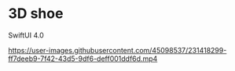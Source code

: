 # 3D shoe

SwiftUI 4.0



https://user-images.githubusercontent.com/45098537/231418299-ff7deeb9-7f42-43d5-9df6-deff001ddf6d.mp4

